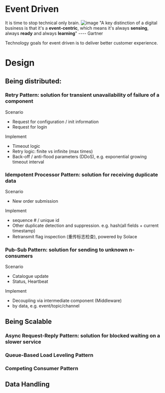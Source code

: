 # Event Driven
It is time to stop technical only brain.
![image](https://github.com/davidkhala/mq/assets/7227589/cfd6a9e2-bc80-44ac-ab39-d93df16856fc)
"A key distinction of a digital business is that it's a **event-centric**, which means it's always **sensing**, always **ready** and always **learning**" ---- Gartner

Technology goals for event driven is to deliver better customer experience.
# Design
## Being distributed:
### Retry Pattern: solution for transient unavailability of failure of a component
Scenario
- Request for configuration / init information
- Request for login

Implement
- Timeout logic
- Retry logic: finite vs infinite (max times)
- Back-off / anti-flood parameters (DDoS), e.g. exponential growing timeout interval
### Idempotent Processor Pattern: solution for receiving duplicate data
Scenario
- New order submission

Implement
- sequence # / unique id
- Other duplicate detection and suppression. e.g. hash(all fields + current timestamp)
- Retransmit flag inspection (重传标志检查), powered by Solace
### Pub-Sub Pattern: solution for sending to unknown n-consumers
Scenario
- Catalogue update
- Status, Heartbeat

Implement
- Decoupling via intermediate component (Middleware)
- by data, e.g. event/topic/channel
## Being Scalable
### Async Request-Reply Pattern: solution for blocked waiting on a slower service 
### Queue-Based Load Leveling Pattern
### Competing Consumer Pattern
## Data Handling
